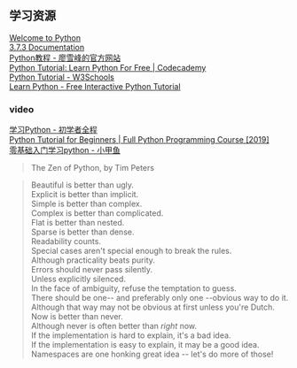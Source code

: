 
## 学习资源
[Welcome to Python][1]  
[3.7.3 Documentation][2]  
[Python教程 - 廖雪峰的官方网站][3]  
[Python Tutorial: Learn Python For Free | Codecademy][4]  
[Python Tutorial - W3Schools][5]  
[Learn Python - Free Interactive Python Tutorial][6]  

### video
[学习Python - 初学者全程][7]  
[Python Tutorial for Beginners | Full Python Programming Course [2019]][8]  
[零基础入门学习python - 小甲鱼][9]  

> The Zen of Python, by Tim Peters

>Beautiful is better than ugly.  
Explicit is better than implicit.  
Simple is better than complex.  
Complex is better than complicated.  
Flat is better than nested.  
Sparse is better than dense.  
Readability counts.  
Special cases aren't special enough to break the rules.  
Although practicality beats purity.  
Errors should never pass silently.  
Unless explicitly silenced.  
In the face of ambiguity, refuse the temptation to guess.  
There should be one-- and preferably only one --obvious way to do it.  
Although that way may not be obvious at first unless you're Dutch.  
Now is better than never.  
Although never is often better than *right* now.  
If the implementation is hard to explain, it's a bad idea.  
If the implementation is easy to explain, it may be a good idea.  
Namespaces are one honking great idea -- let's do more of those!

[1]: https://www.python.org/
[2]: https://docs.python.org/3/
[3]: https://www.liaoxuefeng.com/wiki/0014316089557264a6b348958f449949df42a6d3a2e542c000
[4]: https://www.codecademy.com/learn/learn-python
[5]: https://www.w3schools.com/python/
[6]: https://www.learnpython.org/
[7]: https://www.youtube.com/watch?v=rfscVS0vtbw
[8]: https://www.youtube.com/watch?v=_uQrJ0TkZlc
[9]: https://www.youtube.com/watch?v=jCI4oDkDg00&list=PLLUsl4SYy5wFtX-VCW5gft6SgLbVOH2Y5
